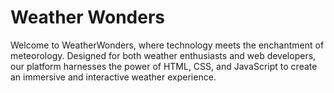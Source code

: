 # Weather Wonders
Welcome to WeatherWonders, where technology meets the enchantment of meteorology. Designed for both weather enthusiasts and web developers, our platform harnesses the power of HTML, CSS, and JavaScript to create an immersive and interactive weather experience.
